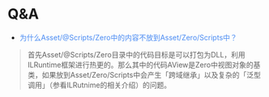 # Q&A

- <font color=#488AF3>为什么Asset/@Scripts/Zero中的内容不放到Asset/Zero/Scripts中？  </font>

> 首先Asset/@Scripts/Zero目录中的代码目标是可以打包为DLL，利用ILRuntime框架进行热更的。那么其中的代码AView是Zero中视图对象的基类，如果放到Asset/Zero/Scripts中会产生「跨域继承」以及复杂的「泛型调用」（参看ILRutnime的相关介绍）的问题。
